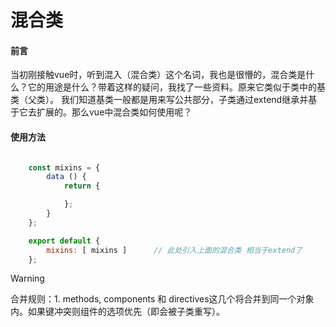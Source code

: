 # 混合类

#### 前言

当初刚接触vue时，听到混入（混合类）这个名词，我也是很懵的，混合类是什么？它的用途是什么？带着这样的疑问，我找了一些资料。原来它类似于类中的基类（父类）。
我们知道基类一般都是用来写公共部分，子类通过extend继承并基于它去扩展的。那么vue中混合类如何使用呢？

#### 使用方法

``` javascript

    const mixins = {
        data () {
            return {

            };
        }
    };

    export default {
        mixins: [ mixins ]      // 此处引入上面的混合类 相当于extend了
    };
```

> [!WARNING]
> 合并规则：1. methods, components 和 directives这几个将合并到同一个对象内。如果键冲突则组件的选项优先（即会被子类重写）。
